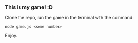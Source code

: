 ### This is my game! :D

Clone the repo, run the game in the terminal with the command:

    node game.js <some number>

Enjoy.
